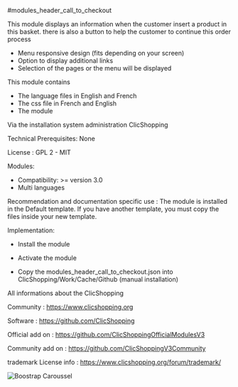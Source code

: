 #modules_header_call_to_checkout

This module displays an information when the customer insert a product in this basket. there is also a button to help the customer to continue this order process

- Menu responsive design (fits depending on your screen)
- Option to display additional links
- Selection of the pages or the menu will be displayed 

This module contains

- The language files in English and French
- The css file in French and English
- The module
  
Via the installation system administration ClicShopping

Technical Prerequisites: None

License : GPL 2 - MIT

Modules:

- Compatibility: >= version 3.0
- Multi languages

Recommendation and documentation specific use :
The module is installed in the Default template.
If you have another template, you must copy the files inside your new template.

Implementation:

- Install the module
- Activate the module

- Copy the modules_header_call_to_checkout.json into ClicShopping/Work/Cache/Github (manual installation)

All informations about the ClicShopping

 Community : https://www.clicshopping.org

 Software : https://github.com/ClicShopping

 Official add on : https://github.com/ClicShoppingOfficialModulesV3

 Community add on : https://github.com/ClicShoppingV3Community

 trademark License info : https://www.clicshopping.org/forum/trademark/ 


![Boostrap Caroussel](https://raw.github.com/ClicShoppingAddsOn/modules_header_call_to_checkout/master/infos_json/modules_header_call_to_checkout.png)
